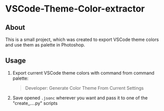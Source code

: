 # VSCode-Theme-Color-extractor
## About
This is a small project, which was created to export VSCode theme colors and use them as palette in Photoshop. 

## Usage

 1. Export current VSCode theme colors with command from command palette:

	> Developer: Generate Color Theme From Current Settings
	
2.  Save opened `.jsonc` wherever you want and pass it to one of the "create_....py" scripts 
